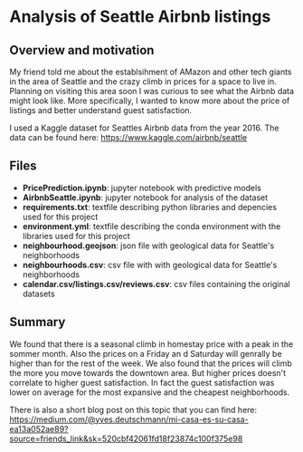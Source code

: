 # Analysis of Seattle Airbnb listings

## Overview and motivation
My friend told me about the establsihment of AMazon and other tech giants in the area of Seattle and the crazy climb in prices for a space to live in. Planning on visiting this area soon I was curious to see what the Airbnb data might look like. More specifically, I wanted to know more about the price of listings and better understand guest satisfaction.

I used a Kaggle dataset for Seattles Airbnb data from the year 2016. The data can be found here:
https://www.kaggle.com/airbnb/seattle

## Files
- **PricePrediction.ipynb**: jupyter notebook with predictive models
- **AirbnbSeattle.ipynb**: jupyter notebook for analysis of the dataset
- **requirements.txt**: textfile describing python libraries and depencies used for this project
- **environment.yml**: textfile describing the conda environment with the libraries used for this project
- **neighbourhood.geojson**: json file with geological data for Seattle's neighborhoods
- **neighbourhoods.csv**: csv file with with geological data for Seattle's neighborhoods
- **calendar.csv/listings.csv/reviews.csv**: csv files containing the original datasets

## Summary
We found that there is a seasonal climb in homestay price with a peak in the sommer month. Also the prices on a Friday an d Saturday will genrally be higher than for the rest of the week.
We also found that the prices will climb the more you move towards the downtown area. But higher prices doesn't correlate to higher guest satisfaction. In fact the guest satisfaction was lower on average for the most expansive and the cheapest neighborhoods.

There is also a short blog post on this topic that you can find here:
https://medium.com/@yves.deutschmann/mi-casa-es-su-casa-ea13a052ae89?source=friends_link&sk=520cbf42061fd18f23874c100f375e98
